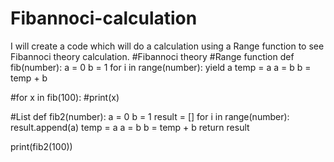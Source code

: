 # Fibannoci-calculation
I will create a code which will do a calculation using a Range function to see Fibannoci theory calculation.
#Fibannoci theory
#Range function
def fib(number):
  a = 0
  b = 1
  for i in range(number):
    yield a
    temp = a
    a = b
    b = temp + b

#for x in fib(100):
  #print(x)

#List
def fib2(number):
  a = 0
  b = 1
  result = []
  for i in range(number):
    result.append(a)
    temp = a
    a = b
    b = temp + b
  return result

print(fib2(100))

